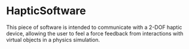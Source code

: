 # HapticSoftware

This piece of software is intended to communicate with a 2-DOF haptic device, allowing the user to feel a force feedback from interactions with virtual objects in a physics simulation.
